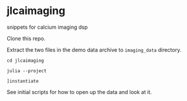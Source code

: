 # jlcaimaging
snippets for calcium imaging dsp

Clone this repo.

Extract the two files in the demo data archive to `imaging_data` directory.

`cd jlcaimaging` 

`julia --project`

`]instantiate`

See initial scripts for how to open up the data and look at it.

